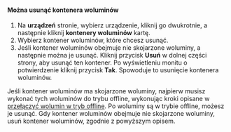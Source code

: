 <!--author=SharS last changed: 9/16/15-->

#### <a name="to-delete-a-volume-container"></a>Można usunąć kontenera woluminów
1. Na **urządzeń** stronie, wybierz urządzenie, kliknij go dwukrotnie, a następnie kliknij **kontenery woluminów** kartę.
2. Wybierz kontener woluminów, które chcesz usunąć.
3. Jeśli kontener woluminów obejmuje nie skojarzone woluminy, a następnie można je usunąć. Kliknij przycisk **Usuń** w dolnej części strony, aby usunąć ten kontener. Po wyświetleniu monitu o potwierdzenie kliknij przycisk **Tak**. Spowoduje to usunięcie kontenera woluminów.

Jeśli kontener woluminów ma skojarzone woluminy, najpierw musisz wykonać tych woluminów do trybu offline, wykonując kroki opisane w [przełączyć wolumin w tryb offline](../articles/storsimple/storsimple-manage-volumes.md#take-a-volume-offline). Po woluminy są w trybie offline, możesz je usunąć. Gdy kontener woluminów obejmuje nie skojarzone woluminy, usuń kontener woluminów, zgodnie z powyższym opisem.

